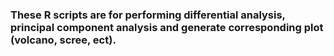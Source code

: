 ### These R scripts are for performing differential analysis, principal component analysis and generate corresponding plot (volcano, scree, ect).
